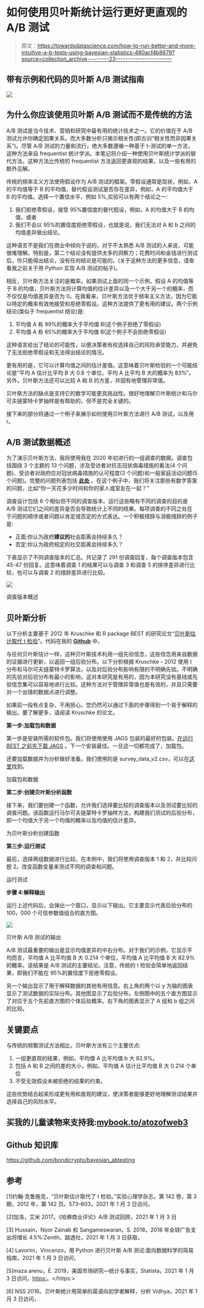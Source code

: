 # 如何使用贝叶斯统计运行更好更直观的 A/B 测试

> 原文：<https://towardsdatascience.com/how-to-run-better-and-more-intuitive-a-b-tests-using-bayesian-statistics-480acf4b8679?source=collection_archive---------23----------------------->

## 带有示例和代码的贝叶斯 A/B 测试指南

![](img/d043a9a0e1df7d2d4f9e72c3ee9c874c.png)

## 为什么你应该使用贝叶斯 A/B 测试而不是传统的方法

A/B 测试是当今技术、营销和研究中最有用的统计技术之一。它的价值在于 A/B 测试允许你确定因果关系，而大多数分析只揭示相关性(即古训“相关性而非因果关系”)。尽管 A/B 测试的力量和流行，绝大多数遵循一种基于 t-测试的单一方法，这种方法来自 frequentist 统计学派。本笔记将介绍一种使用贝叶斯统计学派的替代方法。这种方法比传统的 frequentist 方法返回更直观的结果，以及一些有用的额外见解。

传统的频率主义方法使用假设作为 A/B 测试的框架。零假设通常是现状，例如，A 的平均值等于 B 的平均值，替代假设测试是否存在差异，例如，A 的平均值大于 B 的平均值。选择一个置信水平，例如 5%,实验可以有两个结论之一:

1.  我们拒绝零假设，接受 95%置信度的替代假设，例如，A 的均值大于 B 的均值，或者
2.  我们不会以 95%的置信度拒绝零假设，也就是说，我们无法对 A 和 b 之间的均值差异做出结论。

这种语言不是我们在商业中倾向于说的，对于不太熟悉 A/B 测试的人来说，可能很难理解。特别是，第二个结论没有提供太多的洞察力；花费时间和金钱进行测试后，你只能得出结论，没有任何结论是可能的。(关于这种方法的更多信息，请查看我之前关于用 Python 实现 A/B 测试的帖子)。

相反，贝叶斯方法关注的是概率。如果测试上面的同一个示例，假设 A 的均值等于 B 的均值，贝叶斯方法将计算均值的估计差异以及一个大于另一个的概率，而不仅仅是均值差异是否为 0。在我看来，贝叶斯方法优于频率主义方法，因为它能以特定的概率有效地接受和拒绝零假设。这种方法提供了更有用的建议。两个示例结论(类似于 frequentist 结论)是:

1.  平均值 A 有 99%的概率大于平均值 B(这个例子拒绝了零假设)
2.  平均值 A 有 65%的概率大于平均值 B(这个例子不会拒绝零假设)

这种语言给出了结论的可能性，以便决策者有权选择自己的风险承受能力，并避免了无法拒绝零假设和无法得出结论的情况。

更有用的是，它可以计算均值之间的估计差值。这意味着贝叶斯检验的一个可能结论是“平均 A 估计比平均 B 大 0.8 个单位，平均 A 比平均 B 大的概率为 83%”。另外，贝叶斯方法还可以比较 A 和 B 的方差，并固有地管理异常值。

贝叶斯方法的缺点是支持它的数学可能更具挑战性。很好地理解贝叶斯统计和马尔可夫链蒙特卡罗抽样是有帮助的，但不是完全关键的。

接下来的部分将通过一个例子来展示如何使用贝叶斯方法进行 A/B 测试，以及用 r。

## A/B 测试数据概述

为了演示贝叶斯方法，我将使用我在 2020 年初进行的一组调查的数据。调查包括围绕 3 个主题的 13 个问题，涉及受访者对抗击冠状病毒措施的看法(4 个问题)、受访者对政府应对冠状病毒措施的认可程度(3 个问题)和一般家庭活动问题(5 个问题)。完整的问题列表包括 [**此处**](https://github.com/RobbieGeoghegan/bayesian_abtesting/blob/main/Survey%20Questions.pdf) 。在这个例子中，我们将关注那些有数字答案的问题，比如“你一天花多少时间和你的家人或室友在一起？”

调查设计包括 6 个相似但不同的调查版本。运行这些略有不同的调查的目的是 A/B 测试它们之间的差异是否会导致统计上不同的结果。每项调查的不同之处在于问题的顺序或者问题以肯定或否定的方式表达。一个积极措辞与消极措辞的例子是:

*   正面:你认为政府**建议的**社会距离会持续多久？
*   否定:你认为政府规定的社交距离会持续多久？

下表显示了不同调查版本的汇总。共记录了 291 份调查回复，每个调查版本包含 45-47 份回复。这意味着调查 1 的结果可以与调查 3 和调查 5 的排序差异进行比较，也可以与调查 2 的措辞差异进行比较。

![](img/411130c1882feae41b9c3789262a42e6.png)

调查版本概述

## 贝叶斯分析

以下分析主要基于 2012 年 Kruschke 和 R package BEST 的研究论文“[贝叶斯估计取代 t 检验](https://cran.r-project.org/web/packages/BEST/vignettes/BEST.pdf)”。代码在我的 [**Github**](https://github.com/RobbieGeoghegan/bayesian_abtesting) 中。

与任何贝叶斯估计一样，这种贝叶斯技术利用一组先验信念，这些信念用来自数据的证据进行更新，以返回一组后验分布。以下分析根据 Kruschke - 2012 使用 t 分布和马尔可夫链蒙特卡罗算法，以及对后验分布影响有限的不明确先验。不明确的先验对后验分布有最小的影响，这对本研究是有用的，因为本研究没有基线或先验信念集可以容易地进行比较。这种方法对于管理异常值也是有效的，并且只需要对一个出错的数据点进行调整。

如果前一段有点复杂，不用担心。您仍然可以通过下面的步骤得到一个易于解释的输出。要了解更多，请阅读 Kruschke 的论文。

**第一步:加载包和数据**

第一步是安装所需的软件包。我们将使用使用 JAGS 包装的最好的包装。[在运行 BEST 之前先下载 JAGS](https://sourceforge.net/projects/mcmc-jags/files/) 。下一个安装最佳。一旦这一切都完成了，加载包。

还要加载数据并为分析做好准备。我们使用的是 survey_data_v2.csv，可以在[这里](https://github.com/RobbieGeoghegan/bayesian_abtesting/blob/main/survey_data_v2.csv)找到。

加载包和数据

**第二步:创建贝叶斯分析函数**

接下来，我们要创建一个函数，允许我们选择要比较的调查版本以及测试要比较的调查问题。该函数运行马尔可夫链蒙特卡罗抽样方法，构建我们测试的后验分布，即一个均值大于另一个均值的概率以及均值的估计差异。

为贝叶斯分析创建函数

**第三步:运行测试**

最后，选择两组数据进行比较。在本例中，我们将使用调查版本 1 和 2，并比较问题 2。改变函数变量来测试不同的调查和问题。

运行测试

**步骤 4:解释输出**

运行上述代码后，会弹出一个窗口，显示以下输出。它主要显示代表后验分布的 100，000 个可信参数值组合的直方图。

![](img/cae101dbdbd1b185b1b6572f52389baa.png)

贝叶斯 A/B 测试的输出

A/B 测试最重要的输出是显示均值差异的中右分布。对于我们的示例，它显示平均而言，平均值 A 比平均值 B 大 0.214 个单位，平均值 A 比平均值 B 大 82.9%的概率。该结果是 A/B 测试的主要结论。注意，传统的 t 检验会简单地返回结果，即我们不能在 95%的置信度下拒绝零假设。

另一个输出显示了用于解释数据的其他有用信息。右上角的两个以 y 为轴的图表显示了测试数据的实际分布。其他图显示了后验分布。左侧图中的五个直方图显示了对应于五个先前直方图的个体后验概率。右下角的图表显示了 A 组和 b 组之间的比较。

## 关键要点

与传统的频繁测试方法相比，贝叶斯方法有三个主要优点:

1.  一组更直观的结果，例如，平均值 A 比平均值 b 大 82.9%。
2.  包括 A 和 B 之间的差的大小，例如，平均值 A 估计比平均值 B 大 0.214 个单位
3.  不受无效假设未被拒绝的结果的约束。

这些优势结合起来形成更有用和直观的建议，使决策者能够更好地理解测试结果并选择自己的风险水平。

## 买我的儿童读物来支持我:[mybook.to/atozofweb3](https://t.co/MqawDdMQ2X)

## Github 知识库

https://github.com/bondicrypto/bayesian_abtesting

## 参考

[1]约翰·克鲁施克，“贝叶斯估计取代了 t 检验。”实验心理学杂志。第 142 卷，第 3 期，2012 年，第 142 页。573–603，2021 年 1 月 3 日访问，

[2]加洛，艾米 2017。《哈佛商业评论》A/B 测试回顾，2021 年 1 月 3 日

[3] Hussain，Noor Zainab 和 Sangameswaran，S. 2018，2018 年全球广告支出将增长 4.5%:Zenith，路透社，2021 年 1 月 3 日获取，

[4] Lavorini，Vincenzo，用 Python 进行贝叶斯 A/B 测试:面向数据科学的简易指南，2021 年 1 月 3 日访问，

[5]maza arenu，E. 2019，美国市场研究—统计与事实，Statista，2021 年 1 月 3 日访问，<https:>。</https:>

[6] NSS 2016。贝叶斯统计用简单的英语向初学者解释，分析 Vidhya，2021 年 1 月 3 日访问，